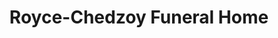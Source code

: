 ---
title: "Royce-Chedzoy Funeral Home"
url: /watkins-glen/royce-chedzoy-funeral-home/
shop: Bestattungen
---